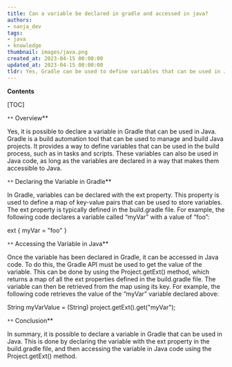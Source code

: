 ```yaml
---
title: Can a variable be declared in gradle and accessed in java?
authors:
- nanja_dev
tags:
- java
- knowledge
thumbnail: images/java.png
created_at: 2023-04-15 00:00:00
updated_at: 2023-04-15 00:00:00
tldr: Yes, Gradle can be used to define variables that can be used in Java code.
---
```


**Contents**

[TOC]

`**` Overview**

Yes, it is possible to declare a variable in Gradle that can be used in Java. Gradle is a build automation tool that can be used to manage and build Java projects. It provides a way to define variables that can be used in the build process, such as in tasks and scripts. These variables can also be used in Java code, as long as the variables are declared in a way that makes them accessible to Java.

`**` Declaring the Variable in Gradle**

In Gradle, variables can be declared with the ext property. This property is used to define a map of key-value pairs that can be used to store variables. The ext property is typically defined in the build.gradle file. For example, the following code declares a variable called “myVar” with a value of “foo”:

ext {
    myVar = "foo"
}

`**` Accessing the Variable in Java**

Once the variable has been declared in Gradle, it can be accessed in Java code. To do this, the Gradle API must be used to get the value of the variable. This can be done by using the Project.getExt() method, which returns a map of all the ext properties defined in the build.gradle file. The variable can then be retrieved from the map using its key. For example, the following code retrieves the value of the “myVar” variable declared above:

String myVarValue = (String) project.getExt().get("myVar");

`**` Conclusion**

In summary, it is possible to declare a variable in Gradle that can be used in Java. This is done by declaring the variable with the ext property in the build.gradle file, and then accessing the variable in Java code using the Project.getExt() method.
